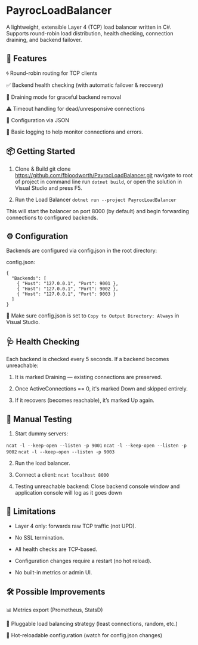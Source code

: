 ﻿
# PayrocLoadBalancer

A lightweight, extensible Layer 4 (TCP) load balancer written in C#. Supports round-robin load distribution, health checking, connection draining, and backend failover.

## 🚀 Features

🌀 Round-robin routing for TCP clients

✅ Backend health checking (with automatic failover & recovery)

🧹 Draining mode for graceful backend removal

⚠️ Timeout handling for dead/unresponsive connections

🔧 Configuration via JSON

📝 Basic logging to help monitor connections and errors.

## 📦 Getting Started
1. Clone & Build
git clone https://github.com/fbloodworth/PayrocLoadBalancer.git
navigate to root of project in command line
run `dotnet build`, or open the solution in Visual Studio and press F5.

2. Run the Load Balancer
`dotnet run --project PayrocLoadBalancer`


This will start the balancer on port 8000 (by default) and begin forwarding connections to configured backends.

## ⚙️ Configuration

Backends are configured via config.json in the root directory:

config.json:
```
{
  "Backends": [
    { "Host": "127.0.0.1", "Port": 9001 },
    { "Host": "127.0.0.1", "Port": 9002 },
    { "Host": "127.0.0.1", "Port": 9003 }
  ]
}
```

📌 Make sure config.json is set to `Copy to Output Directory: Always` in Visual Studio.

## 🩺 Health Checking

Each backend is checked every 5 seconds. If a backend becomes unreachable:

1. It is marked Draining — existing connections are preserved.

2. Once ActiveConnections == 0, it's marked Down and skipped entirely.

3. If it recovers (becomes reachable), it’s marked Up again.

## 🧪 Manual Testing

1. Start dummy servers:

`ncat -l --keep-open --listen -p 9001`
`ncat -l --keep-open --listen -p 9002`
`ncat -l --keep-open --listen -p 9003`

2. Run the load balancer.

3. Connect a client: `ncat localhost 8000`

4. Testing unreachable backend: Close backend console window and application console will log as it goes down

## 🧱 Limitations

- Layer 4 only: forwards raw TCP traffic (not UPD).

- No SSL termination.

- All health checks are TCP-based.

- Configuration changes require a restart (no hot reload).

- No built-in metrics or admin UI.

## 🛠 Possible Improvements

📊 Metrics export (Prometheus, StatsD)

🔁 Pluggable load balancing strategy (least connections, random, etc.)

🔄 Hot-reloadable configuration (watch for config.json changes)